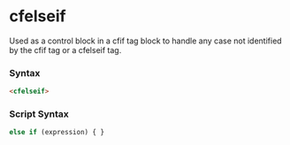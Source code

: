 # cfelseif

Used as a control block in a cfif tag block to handle any case
 not identified by the cfif tag or a cfelseif tag.

### Syntax

```html
<cfelseif>
```

### Script Syntax

```javascript
else if (expression) { }
```
